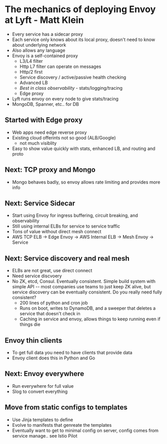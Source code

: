 # The mechanics of deploying Envoy at Lyft - Matt Klein
* Every service has a sidecar proxy
* Each service only knows about its local proxy, doesn't need to know about underlying network
* Also allows any language
* Envoy is a self-contained proxy
	* L3/L4 filter
	* Http L7 filter can operate on messages
	* Http/2 first
	* Service discovery / active/passive health checking
	* Advanced LB
	* *Best in class observability* - stats/logging/tracing
	* Edge proxy
* Lyft runs envoy on every node to give stats/tracing
* MongoDB, Spanner, etc.. for DB
## Started with Edge proxy
* Web apps need edge reverse proxy
* Existing cloud offerints not so good (ALB/Google)
	* not much visiblity
* Easy to show value quickly with stats, enhanced LB, and routing and proto
## Next: TCP proxy and Mongo
* Mongo behaves badly, so envoy allows rate limiting and provides more info
## Next: Service Sidecar
* Start using Envoy for ingress buffering, circuit breaking, and observability
* Still using internal ELBs for service to service traffic
* Tons of value without direct mesh connect
* AWS TCP ELB -> Edge Envoy -> AWS Internal ELB -> Mesh Envoy -> Service
## Next: Service discovery and real mesh
* ELBs are not great, use direct connect 
* Need service discvoery
* No ZK, etcd, Consul.  Eventually consistent. Simple build system with simple API -- most companies use teams to just keep ZK alive, but service discovery can be eventually consistent.  Do you really need fully consistent?
	* 200 lines of python and cron job
	* Runs on boot, writes to DynamoDB, and a sweeper that deletes a service that doesn't check in
	* Caching in service and envoy, allows things to keep running even if things die
## Envoy thin clients
* To get full data you need to have clients that provide data
* Envoy client does this in Python and Go
## Next: Envoy everywhere
* Run everywhere for full value
* Slog to convert everything

## Move from static configs to templates
* Use Jinja templates to define
* Evolve to manifests that genreate the templates
* Eventually want to get to minimal config on server, config comes from service manage.. see Istio Pilot
